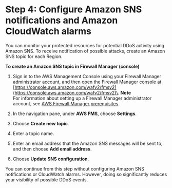 # Step 4: Configure Amazon SNS notifications and Amazon CloudWatch alarms<a name="get-started-fms-shield-cloudwatch"></a>

You can monitor your protected resources for potential DDoS activity using Amazon SNS\. To receive notification of possible attacks, create an Amazon SNS topic for each Region\.

**To create an Amazon SNS topic in Firewall Manager \(console\)**

1. Sign in to the AWS Management Console using your Firewall Manager administrator account, and then open the Firewall Manager console at [https://console.aws.amazon.com/wafv2/fmsv2](https://console.aws.amazon.com/wafv2/fmsv2)\. 
**Note**  
For information about setting up a Firewall Manager administrator account, see [AWS Firewall Manager prerequisites](fms-prereq.md)\.

1. In the navigation pane, under **AWS FMS**, choose **Settings**\.

1. Choose **Create new topic**\.

1. Enter a topic name\.

1. Enter an email address that the Amazon SNS messages will be sent to, and then choose **Add email address**\.

1. Choose **Update SNS configuration**\.

You can continue from this step without configuring Amazon SNS notifications or CloudWatch alarms\. However, doing so significantly reduces your visibility of possible DDoS events\.